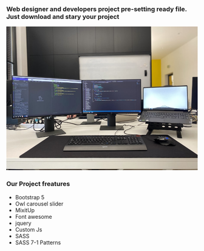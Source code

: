 ### Web designer and developers project pre-setting ready file. Just download and stary your project

<img src="assets/media/images/a.jpg">

### Our Project freatures

- Bootstrap 5
- Owl carousel slider
- MixitUp
- Font awesome
- jquery
- Custom Js
- SASS
- SASS 7-1 Patterns
